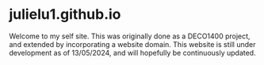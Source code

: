 # julielu1.github.io
Welcome to my self site. This was originally done as a DECO1400 project, and extended by incorporating a website domain.
This website is still under development as of 13/05/2024, and will hopefully be continuously updated.